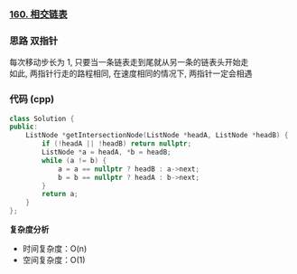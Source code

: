 ### [160. 相交链表](https://leetcode.cn/problems/intersection-of-two-linked-lists/)
### 思路 双指针
每次移动步长为 1, 只要当一条链表走到尾就从另一条的链表头开始走  
如此, 两指针行走的路程相同, 在速度相同的情况下, 两指针一定会相遇
### 代码 (cpp)
```cpp
class Solution {
public:
    ListNode *getIntersectionNode(ListNode *headA, ListNode *headB) {
        if (!headA || !headB) return nullptr;
        ListNode *a = headA, *b = headB;
        while (a != b) {
            a = a == nullptr ? headB : a->next;
            b = b == nullptr ? headA : b->next;
        }
        return a;
    }
};
```
**复杂度分析**
- 时间复杂度：O(n)
- 空间复杂度：O(1)
